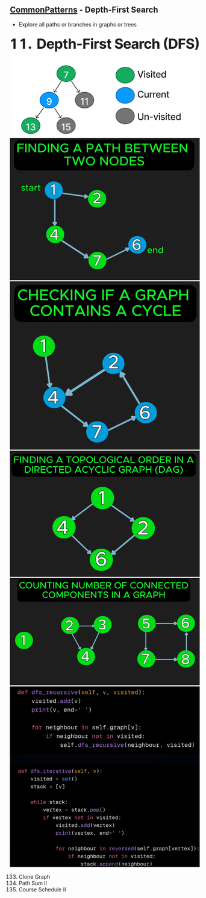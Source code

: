 ## [CommonPatterns](/README.md#common-patterns) - Depth-First Search
- Explore all paths or branches in graphs or trees

![image](imgs\dfs-0.png)
![image](imgs\dfs-1.png)
![image](imgs\dfs-2.png)
![image](imgs\dfs-3.png)
![image](imgs\dfs-4.png)
![image](imgs\dfs-5.png)

133. Clone Graph
113. Path Sum II
210. Course Schedule II